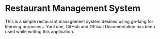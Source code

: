 # Restaurant Management System
This is a simple restaurant management system desined using go-lang for learning purposess. YouTube, GitHub and Official Documentation has been used while writing this application.
